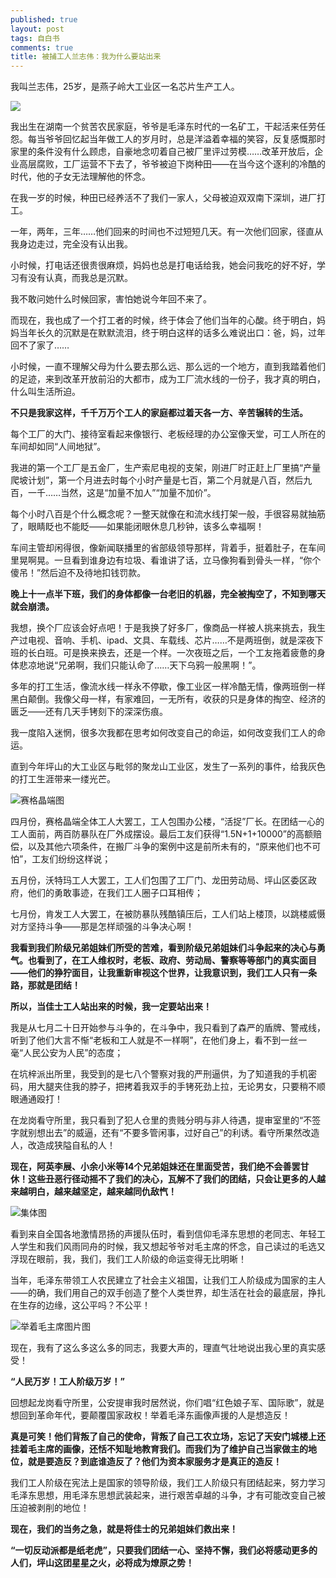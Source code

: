 ```yaml
---
published: true
layout: post
tags: 自白书
comments: true
title: 被捕工人兰志伟：我为什么要站出来
---
```


我叫兰志伟，25岁，是燕子岭大工业区一名芯片生产工人。

![](http://wx3.sinaimg.cn/mw690/0060lm7Tly1fu606s1n14j31kw16oas5.jpg)

我出生在湖南一个贫苦农民家庭，爷爷是毛泽东时代的一名矿工，干起活来任劳任怨。每当爷爷回忆起当年做工人的岁月时，总是洋溢着幸福的笑容，反复感慨那时家里的条件没有什么顾虑，自豪地念叨着自己被厂里评过劳模……改革开放后，企业高层腐败，工厂运营不下去了，爷爷被迫下岗种田——在当今这个逐利的冷酷的时代，他的子女无法理解他的怀念。

在我一岁的时候，种田已经养活不了我们一家人，父母被迫双双南下深圳，进厂打工。

一年，两年，三年……他们回来的时间也不过短短几天。有一次他们回家，径直从我身边走过，完全没有认出我。

小时候，打电话还很贵很麻烦，妈妈也总是打电话给我，她会问我吃的好不好，学习有没有认真，而我总是沉默。

我不敢问她什么时候回家，害怕她说今年回不来了。

而现在，我也成了一个打工者的时候，终于体会了他们当年的心酸。终于明白，妈妈当年长久的沉默是在默默流泪，终于明白这样的话多么难说出口：爸，妈，过年回不了家了……



小时候，一直不理解父母为什么要去那么远、那么远的一个地方，直到我踏着他们的足迹，来到改革开放前沿的大都市，成为工厂流水线的一份子，我才真的明白，什么叫生活所迫。

**不只是我家这样，千千万万个工人的家庭都过着天各一方、辛苦辗转的生活。**

每个工厂的大门、接待室看起来像银行、老板经理的办公室像天堂，可工人所在的车间却如同“人间地狱”。

我进的第一个工厂是五金厂，生产索尼电视的支架，刚进厂时正赶上厂里搞“产量爬坡计划”，第一个月进去时每个小时产量是七百，第二个月就是八百，然后九百，一千……当然，这是“加量不加人”“加量不加价”。

每个小时八百是个什么概念呢？一整天就像在和流水线打架一般，手很容易就抽筋了，眼睛眨也不能眨——如果能闭眼休息几秒钟，该多么幸福啊！

车间主管却闲得很，像新闻联播里的省部级领导那样，背着手，挺着肚子，在车间里晃啊晃。一旦看到谁身边有垃圾、看谁讲了话，立马像狗看到骨头一样，“你个傻吊！”然后迫不及待地扣钱罚款。

**晚上十一点半下班，我们的身体都像一台老旧的机器，完全被掏空了，不知到哪天就会崩溃。**

我想，换个厂应该会好点吧！于是我换了好多厂，像商品一样被人挑来挑去，我生产过电视、音响、手机、ipad、文具、车载线、芯片……不是两班倒，就是深夜下班的长白班。可是换来换去，还是一个样。一次夜班之后，一个工友拖着疲惫的身体悲凉地说“兄弟啊，我们只能认命了……天下乌鸦一般黑啊！”。

多年的打工生活，像流水线一样永不停歇，像工业区一样冷酷无情，像两班倒一样黑白颠倒。我像父母一样，有家难回，一无所有，收获的只是身体的掏空、经济的匮乏——还有几天手铐刻下的深深伤痕。



我一度陷入迷惘，很多次我都在思考如何改变自己的命运，如何改变我们工人的命运。

直到今年坪山的大工业区与毗邻的聚龙山工业区，发生了一系列的事件，给我灰色的打工生涯带来一缕光芒。

![赛格晶端图](http://wx1.sinaimg.cn/mw690/0060lm7Tly1fu606ga2qhj308s066t8p.jpg)

四月份，赛格晶端全体工人大罢工，工人包围办公楼，“活捉”厂长。在团结一心的工人面前，两百防暴队在厂外成摆设。最后工友们获得“1.5N+1+10000”的高额赔偿，以及其他六项条件，在搬厂斗争的案例中这是前所未有的，“原来他们也不可怕”，工友们纷纷这样说；

五月份，沃特玛工人大罢工，工人们包围了工厂门、龙田劳动局、坪山区委区政府，他们的勇敢事迹，在我们工人圈子口耳相传；

七月份，肯发工人大罢工，在被防暴队残酷镇压后，工人们站上楼顶，以跳楼威慑对方坚持斗争——那是怎样顽强的斗争决心啊！ 

**我看到我们阶级兄弟姐妹们所受的苦难，看到阶级兄弟姐妹们斗争起来的决心与勇气。也看到了，在工人维权时，老板、政府、劳动局、警察等等部门的真实面目——他们的狰狞面目，让我重新审视这个世界，让我意识到，我们工人只有一条路，那就是团结！**

**所以，当佳士工人站出来的时候，我一定要站出来！**

我是从七月二十日开始参与斗争的，在斗争中，我只看到了森严的盾牌、警戒线，听到了他们大言不惭“老板和工人就是不一样啊”，在他们身上，看不到一丝一毫“人民公安为人民”的态度；

在坑梓派出所里，我受到的是七八个警察对我的严刑逼供，为了知道我的手机密码，用大腿夹住我的脖子，把拷着我双手的手铐死劲上拉，无论男女，只要稍不顺眼通通殴打！

在龙岗看守所里，我只看到了犯人仓里的贵贱分明与非人待遇，提审室里的“不签字就别想出去”的威逼，还有“不要多管闲事，过好自己”的利诱。看守所果然改造人，改造成狭隘自私的人！

**现在，阿英李展、小余小米等14个兄弟姐妹还在里面受苦，我们绝不会善罢甘休！这些丑恶行径动摇不了我们的决心，瓦解不了我们的团结，只会让更多的人越来越明白，越来越坚定，越来越同仇敌忾！**

![集体图](http://wx1.sinaimg.cn/mw690/0060lm7Tly1fu606py8ijj31kw16o7pg.jpg)

看到来自全国各地激情昂扬的声援队伍时，看到信仰毛泽东思想的老同志、年轻工人学生和我们风雨同舟的时候，我又想起爷爷对毛主席的怀念，自己读过的毛选又浮现在眼前，我，我们，我们工人阶级的命运变得无比明晰！

当年，毛泽东带领工人农民建立了社会主义祖国，让我们工人阶级成为国家的主人——的确，我们用自己的双手创造了整个人类世界，却生活在社会的最底层，挣扎在生存的边缘，这公平吗？不公平！

![举着毛主席图片图](http://wx3.sinaimg.cn/mw690/0060lm7Tly1fu60e7xy6dj30m80godjf.jpg)

现在，我有了这么多这么多的同志，我要大声的，理直气壮地说出我心里的真实感受！

**“人民万岁！工人阶级万岁！”**

回想起龙岗看守所里，公安提审我时居然说，你们唱“红色娘子军、国际歌”，就是想回到革命年代，要颠覆国家政权！举着毛泽东画像声援的人是想造反！

**真是可笑！他们背叛了自己的使命，背叛了自己工农立场，忘记了天安门城楼上还挂着毛主席的画像，还恬不知耻地教育我们。而我们为了维护自己当家做主的地位，就是要造反？到底谁造反了？他们为资本家服务才是真正的造反！**

我们工人阶级在宪法上是国家的领导阶级，我们工人阶级只有团结起来，努力学习毛泽东思想，用毛泽东思想武装起来，进行艰苦卓越的斗争，才有可能改变自己被压迫被剥削的地位！

**现在，我们的当务之急，就是将佳士的兄弟姐妹们救出来！**

**“一切反动派都是纸老虎”，只要我们团结一心、坚持不懈，我们必将感动更多的人们，坪山这团星星之火，必将成为燎原之势！**

